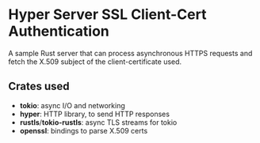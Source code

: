 # Hyper Server SSL Client-Cert Authentication

A sample Rust server that can process asynchronous HTTPS requests
and fetch the X.509 subject of the client-certificate used.

## Crates used

* **tokio**: async I/O and networking
* **hyper**: HTTP library, to send HTTP responses
* **rustls**/**tokio-rustls**: async TLS streams for tokio
* **openssl**: bindings to parse X.509 certs
